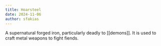```yaml
---
title: Hoarsteel
date: 2024-11-06
author: sfakias
---
```


A supernatural forged iron, particularly deadly to [[demons]]. It is used to craft metal weapons to fight fiends.